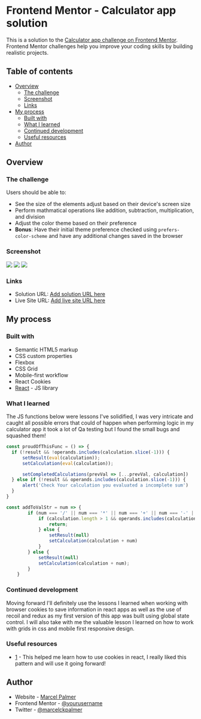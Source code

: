 # Frontend Mentor - Calculator app solution

This is a solution to the [Calculator app challenge on Frontend Mentor](https://www.frontendmentor.io/challenges/calculator-app-9lteq5N29). Frontend Mentor challenges help you improve your coding skills by building realistic projects. 

## Table of contents

- [Overview](#overview)
  - [The challenge](#the-challenge)
  - [Screenshot](#screenshot)
  - [Links](#links)
- [My process](#my-process)
  - [Built with](#built-with)
  - [What I learned](#what-i-learned)
  - [Continued development](#continued-development)
  - [Useful resources](#useful-resources)
- [Author](#author)

## Overview

### The challenge

Users should be able to:

- See the size of the elements adjust based on their device's screen size
- Perform mathmatical operations like addition, subtraction, multiplication, and division
- Adjust the color theme based on their preference
- **Bonus**: Have their initial theme preference checked using `prefers-color-scheme` and have any additional changes saved in the browser

### Screenshot

![](./src/screenshots/screenshotT1.png)
![](./src/screenshots/screenshotT2.png)
![](./src/screenshots/screenshotT3.png)

### Links

- Solution URL: [Add solution URL here](https://calculatorapp-marcel.netlify.app)
- Live Site URL: [Add live site URL here](https://calculatorapp-marcel.netlify.app)

## My process

### Built with

- Semantic HTML5 markup
- CSS custom properties
- Flexbox
- CSS Grid
- Mobile-first workflow
- React Cookies
- [React](https://reactjs.org/) - JS library

### What I learned

  The JS functions below were lessons I've solidified, I was very intricate and caught all possible errors that could of happen when performing logic in my calculator app it took a lot of Qa testing but I found the small bugs and squashed them!

```js
const proudOfThisFunc = () => {
  if (!result && !operands.includes(calculation.slice(-1))) {
      setResult(eval(calculation));
      setCalculation(eval(calculation));

      setCompletedCalculations(prevVal => [...prevVal, calculation])
  } else if (!result && operands.includes(calculation.slice(-1))) {
      alert('Check Your calculation you evaluated a incomplete sum')
  }
}

const addToValStr = num => {
        if (num === '/' || num === '*' || num === '+' || num === '-' || num === '.'){
            if (calculation.length > 1 && operands.includes(calculation.slice(-1))) {
                return;
            } else {
                setResult(null)
                setCalculation(calculation + num)
            }
        } else {
            setResult(null)
            setCalculation(calculation + num);
        }
    }
```

### Continued development

Moving forward I'll definitely use the lessons I learned when working with browser cookies to save information in react apps as well as the use of recoil and redux as my first version of this app was built using global state control. I will also take with me the valuable lesson I learned on how to work with grids in css and mobile first responsive design.

### Useful resources

- [1](https://www.npmjs.com/package/react-cookie) - This helped me learn how to use cookies in react, I really liked this pattern and will use it going forward!

## Author

- Website - [Marcel Palmer](https://calculatorapp-marcel.netlify.app)
- Frontend Mentor - [@yourusername](https://www.frontendmentor.io/profile/Marcelckp)
- Twitter - [@marcelckpalmer](https://www.twitter.com/marcelckpalmer)